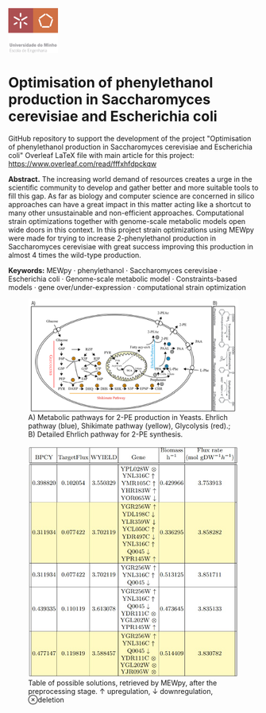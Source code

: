 <img src=https://github.com/ruigomesbioinf/2-PEopt/blob/main/assets/EEUMLOGO.png alt="drawing" width="100"/>

# Optimisation of phenylethanol production in Saccharomyces cerevisiae and Escherichia coli
GitHub repository to support the development of the project "Optimisation of phenylethanol production in Saccharomyces cerevisiae and Escherichia coli"
Overleaf LaTeX file with main article for this project: https://www.overleaf.com/read/fffxhfdpckqw

<p align = "justify">

  **Abstract.** The increasing world demand of resources creates a urge in the scientific community to develop and gather better and more suitable tools to fill this gap. As far as biology and computer science are concerned in silico approaches can have a great impact in this matter acting like a shortcut to many other unsustainable and non-efficient approaches. Computational strain optimizations together with genome-scale metabolic models open wide doors in this context. In this project strain optimizations using MEWpy were made for trying to increase 2-phenylethanol production in Saccharomyces cerevisiae with great success improving this production in almost 4 times the wild-type production.

  **Keywords:** MEWpy · phenylethanol · Saccharomyces cerevisiae · Escherichia coli · Genome-scale metabolic model · Constraints-based models · gene over/under-expression · computational strain optimization
</p>

<figure>
  <img src=https://github.com/ruigomesbioinf/2-PEopt/blob/main/assets/DETAILED_PATHWAY.png alt="drawing" width="900"/>
  <figcaption>A) Metabolic pathways for 2-PE production in Yeasts. Ehrlich pathway (blue),
  Shikimate pathway (yellow), Glycolysis (red).; B) Detailed Ehrlich
  pathway for 2-PE synthesis.</figcaption>
 </figure>

<figure>
  <img src=https://github.com/ruigomesbioinf/2-PEopt/blob/main/assets/table_solutions.jpeg>
  <figcaption> Table of possible solutions, retrieved by MEWpy, after the preprocessing
stage. ↑ upregulation, ↓ downregulation, ⊗deletion </figcaption>
</figure>